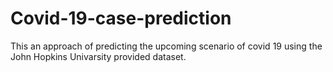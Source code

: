 # Covid-19-case-prediction

This an approach of predicting the upcoming scenario of covid 19 using the John Hopkins Univarsity provided dataset.
